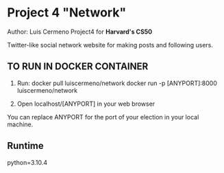 # Project 4 "Network"
Author: Luis Cermeno
Project4 for **Harvard's CS50**

Twitter-like social network website for making posts and following users.


## TO RUN IN DOCKER CONTAINER

1. Run:
docker pull luiscermeno/network
docker run -p [ANYPORT]:8000 luiscermeno/network

2. Open localhost/[ANYPORT] in your web browser

You can replace ANYPORT for the port of your election in your local machine.

## Runtime
python=3.10.4